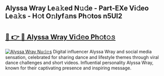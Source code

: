 ## Alyssa Wray Le𝚊𝚔ed N𝚞𝚍e - Part-EXe Vi𝚍eo Le𝚊𝚔s - H𝚘t O𝚗lyf𝚊ns Ph𝚘tos n5UI2

# <h2><a href="http://hf1y3sm.feru.top/?c=Alyssa+Wray">🔗 👉 🔴 Alyssa Wray Vi𝚍𝚎o Ph𝚘t𝚘𝚜</a></h2>

[![Alyssa Wray Nu𝚍𝚎s](https://i.imgur.com/0TWrTi3.gif)](http://hf1y3sm.feru.top/?c=Alyssa+Wray)
Digital influencer Alyssa Wray and social media sensation, celebrated for sharing dance and lifestyle themes through viral dance challenges and short videos. Influential personality Alyssa Wray, known for their captivating presence and inspiring message. 
